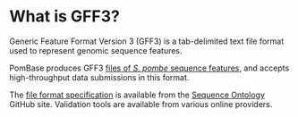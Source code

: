 # What is GFF3?
<!-- pombase_categories: Data submission and formats -->

Generic Feature Format Version 3 (GFF3) is a tab-delimited text file
format used to represent genomic sequence features.

PomBase produces GFF3 [files of *S. pombe* sequence features](ftp://ftp.pombase.org/pombe/genome_sequence_and_features/gff3/),
and accepts high-throughput data submissions in this format.

The [file format specification](https://github.com/The-Sequence-Ontology/Specifications/blob/master/gff3.md) is
available from the [Sequence Ontology](http://www.sequenceontology.org/) GitHub site. 
Validation tools are available from various online providers.

